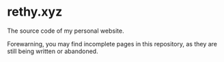 # rethy.xyz
The source code of my personal website. 

Forewarning, you may find incomplete pages in this repository, as they are still being written or abandoned. 
